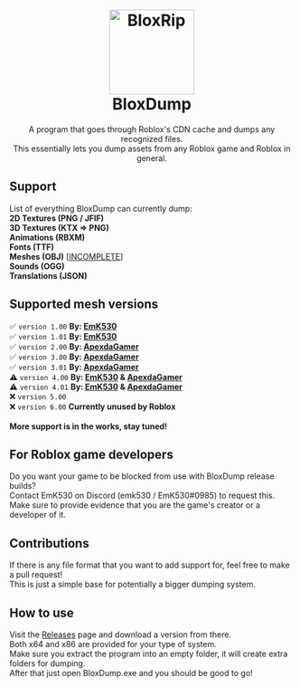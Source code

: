 <h1 align="center">
  <img src="https://i.imgur.com/drqCT3O.png" alt="BloxRip" width="150">
  <br>
  <b>BloxDump</b>
  <br>
</h1>
<p align="center">
  A program that goes through Roblox's CDN cache and dumps any recognized files.<br>
  This essentially lets you dump assets from any Roblox game and Roblox in general.
</p>

## Support
List of everything BloxDump can currently dump:<br>
<b>2D Textures (PNG / JFIF)</b><br>
<b>3D Textures (KTX => PNG)</b><br>
<b>Animations (RBXM)</b><br>
<b>Fonts (TTF)</b><br>
<b>Meshes (OBJ)</b>  [[INCOMPLETE](https://github.com/EmK530/BloxDump/tree/main#supported-mesh-versions)]<br>
<b>Sounds (OGG)</b><br>
<b>Translations (JSON)</b><br>

## Supported mesh versions
✅ `version 1.00` <b>By: [EmK530](https://github.com/EmK530)</b><br>
✅ `version 1.01` <b>By: [EmK530](https://github.com/EmK530)</b><br>
✅ `version 2.00` <b>By: [ApexdaGamer](https://github.com/ApexdaGamer)</b><br>
✅ `version 3.00` <b>By: [ApexdaGamer](https://github.com/ApexdaGamer)</b><br>
✅ `version 3.01` <b>By: [ApexdaGamer](https://github.com/ApexdaGamer)</b><br>
⚠️ `version 4.00` <b>By: [EmK530](https://github.com/EmK530) & [ApexdaGamer](https://github.com/ApexdaGamer)</b><br>
⚠️ `version 4.01` <b>By: [EmK530](https://github.com/EmK530) & [ApexdaGamer](https://github.com/ApexdaGamer)</b><br>
❌ `version 5.00`<br>
❌ `version 6.00` <b>Currently unused by Roblox</b><br><br>
<b>More support is in the works, stay tuned!</b>

## For Roblox game developers
Do you want your game to be blocked from use with BloxDump release builds?<br>
Contact EmK530 on Discord (emk530 / EmK530#0985) to request this.<br>
Make sure to provide evidence that you are the game's creator or a developer of it.

## Contributions
If there is any file format that you want to add support for, feel free to make a pull request!<br>
This is just a simple base for potentially a bigger dumping system.

## How to use
Visit the [Releases](https://github.com/EmK530/BloxDump/releases) page and download a version from there.<br>
Both x64 and x86 are provided for your type of system.<br>
Make sure you extract the program into an empty folder, it will create extra folders for dumping.<br>
After that just open BloxDump.exe and you should be good to go!
